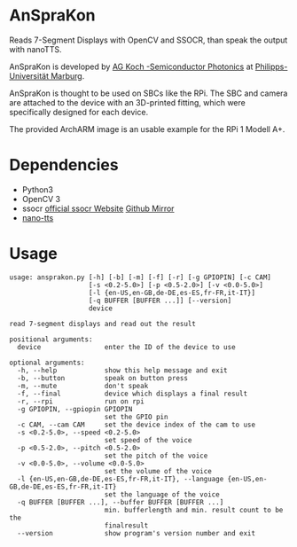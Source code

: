# AnSpraKon
Reads 7-Segment Displays with OpenCV and SSOCR, than speak the output with nanoTTS.

AnSpraKon is developed by [AG Koch -Semiconductor Photonics](https://www.uni-marburg.de/en/fb13/semiconductor-photonics) at [Philipps-Universität Marburg](https://www.uni-marburg.de).



AnSpraKon is thought to be used on SBCs like the RPi. The SBC and camera are attached to the device with an 3D-printed fitting, 
which were specifically designed for each device.



The provided ArchARM image is an usable example for the RPi 1 Modell A+.

# Dependencies
* Python3
* OpenCV 3
* ssocr [official ssocr Website](http://www.unix-ag.uni-kl.de/~auerswal/ssocr/) [Github Mirror](https://github.com/auerswal/ssocr)
* [nano-tts](https://github.com/gmn/nanotts)

# Usage
```
usage: ansprakon.py [-h] [-b] [-m] [-f] [-r] [-g GPIOPIN] [-c CAM]
                    [-s <0.2-5.0>] [-p <0.5-2.0>] [-v <0.0-5.0>]
                    [-l {en-US,en-GB,de-DE,es-ES,fr-FR,it-IT}]
                    [-q BUFFER [BUFFER ...]] [--version]
                    device

read 7-segment displays and read out the result

positional arguments:
  device                enter the ID of the device to use

optional arguments:
  -h, --help            show this help message and exit
  -b, --button          speak on button press
  -m, --mute            don't speak
  -f, --final           device which displays a final result
  -r, --rpi             run on rpi
  -g GPIOPIN, --gpiopin GPIOPIN
                        set the GPIO pin
  -c CAM, --cam CAM     set the device index of the cam to use
  -s <0.2-5.0>, --speed <0.2-5.0>
                        set speed of the voice
  -p <0.5-2.0>, --pitch <0.5-2.0>
                        set the pitch of the voice
  -v <0.0-5.0>, --volume <0.0-5.0>
                        set the volume of the voice
  -l {en-US,en-GB,de-DE,es-ES,fr-FR,it-IT}, --language {en-US,en-GB,de-DE,es-ES,fr-FR,it-IT}
                        set the language of the voice
  -q BUFFER [BUFFER ...], --buffer BUFFER [BUFFER ...]
                        min. bufferlength and min. result count to be the
                        finalresult
  --version             show program's version number and exit
```
